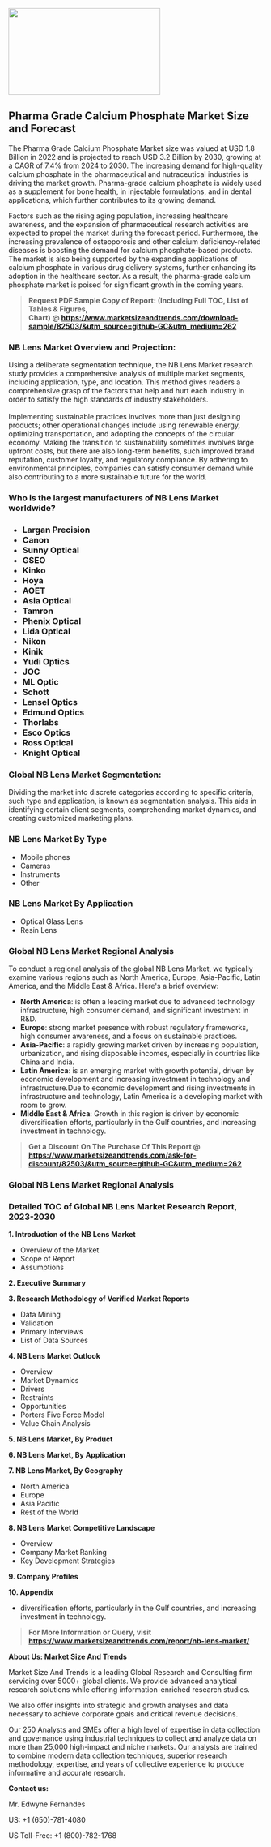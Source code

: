 <p><img class="alignnone size-medium wp-image-20088" src="https://ffe5etoiles.com/wp-content/uploads/2024/12/MST1-300x171.png" alt="" width="300" height="171" /></p><h2>Pharma Grade Calcium Phosphate Market Size and Forecast</h2><p>The Pharma Grade Calcium Phosphate Market size was valued at USD 1.8 Billion in 2022 and is projected to reach USD 3.2 Billion by 2030, growing at a CAGR of 7.4% from 2024 to 2030. The increasing demand for high-quality calcium phosphate in the pharmaceutical and nutraceutical industries is driving the market growth. Pharma-grade calcium phosphate is widely used as a supplement for bone health, in injectable formulations, and in dental applications, which further contributes to its growing demand.</p><p>Factors such as the rising aging population, increasing healthcare awareness, and the expansion of pharmaceutical research activities are expected to propel the market during the forecast period. Furthermore, the increasing prevalence of osteoporosis and other calcium deficiency-related diseases is boosting the demand for calcium phosphate-based products. The market is also being supported by the expanding applications of calcium phosphate in various drug delivery systems, further enhancing its adoption in the healthcare sector. As a result, the pharma-grade calcium phosphate market is poised for significant growth in the coming years.</p></p><blockquote id="" class=""><strong>Request PDF Sample Copy of Report: (Including Full TOC, List of Tables &amp; Figures, Chart)&nbsp;@&nbsp;<strong><a href="https://www.marketsizeandtrends.com/download-sample/82503/&utm_source=github-GC&utm_medium=262" target="_blank">https://www.marketsizeandtrends.com/download-sample/82503/&utm_source=github-GC&utm_medium=262</a></strong></strong></blockquote><h3 id="" class="">NB Lens Market&nbsp;Overview and Projection:</h3><p id="" class="">Using a deliberate segmentation technique, the NB Lens Market research study provides a comprehensive analysis of multiple market segments, including application, type, and location. This method gives readers a comprehensive grasp of the factors that help and hurt each industry in order to satisfy the high standards of industry stakeholders. <br /> <br />Implementing sustainable practices involves more than just designing products; other operational changes include using renewable energy, optimizing transportation, and adopting the concepts of the circular economy. Making the transition to sustainability sometimes involves large upfront costs, but there are also long-term benefits, such improved brand reputation, customer loyalty, and regulatory compliance. By adhering to environmental principles, companies can satisfy consumer demand while also contributing to a more sustainable future for the world.</p><h3 id="" class="">Who is the largest manufacturers of&nbsp;NB Lens Market worldwide?</h3><h3 class=""><p><ul><li>Largan Precision </li><li> Canon </li><li> Sunny Optical </li><li> GSEO </li><li> Kinko </li><li> Hoya </li><li> AOET </li><li> Asia Optical </li><li> Tamron </li><li> Phenix Optical </li><li> Lida Optical </li><li> Nikon </li><li> Kinik </li><li> Yudi Optics </li><li> JOC </li><li> ML Optic </li><li> Schott </li><li> Lensel Optics </li><li> Edmund Optics </li><li> Thorlabs </li><li> Esco Optics </li><li> Ross Optical </li><li> Knight Optical</li></ul></p></h3><h3 id="" class="">Global&nbsp;NB Lens Market Segmentation:</h3><p id="" class="">Dividing the market into discrete categories according to specific criteria, such type and application, is known as segmentation analysis. This aids in identifying certain client segments, comprehending market dynamics, and creating customized marketing plans.</p><h3 id="" class="">NB Lens Market&nbsp;By Type</h3><p><p><ul><li>Mobile phones</li><li> Cameras</li><li> Instruments</li><li> Other</p></li></ul></p></p><h3 id="" class="">NB Lens Market&nbsp;By Application</h3><p class=""><p><ul><li>Optical Glass Lens</li><li> Resin Lens</li></ul></p></p><h3 id="" class="">Global NB Lens Market Regional Analysis</h3><p id="" class="">To conduct a regional analysis of the global NB Lens Market, we typically examine various regions such as North America, Europe, Asia-Pacific, Latin America, and the Middle East &amp; Africa. Here's a brief overview:</p><ul><li><strong>North America</strong>: is often a leading market due to advanced technology infrastructure, high consumer demand, and significant investment in R&amp;D.</li><li><strong>Europe</strong>: strong market presence with robust regulatory frameworks, high consumer awareness, and a focus on sustainable practices.</li><li><strong>Asia-Pacific</strong>: a rapidly growing market driven by increasing population, urbanization, and rising disposable incomes, especially in countries like China and India.</li><li><strong>Latin America</strong>: is an emerging market with growth potential, driven by economic development and increasing investment in technology and infrastructure.Due to economic development and rising investments in infrastructure and technology, Latin America is a developing market with room to grow.</li><li><strong>Middle East &amp; Africa</strong>: Growth in this region is driven by economic diversification efforts, particularly in the Gulf countries, and increasing investment in technology.</li></ul><blockquote id="" class=""><strong>Get a Discount On The Purchase Of This Report @ <strong><a href="https://www.marketsizeandtrends.com/ask-for-discount/82503/&utm_source=github-GC&utm_medium=262" target="_blank">https://www.marketsizeandtrends.com/ask-for-discount/82503/&utm_source=github-GC&utm_medium=262</a></strong></strong></blockquote><h3 id="" class="">Global NB Lens Market Regional Analysis</h3><h3 id="" class="">Detailed TOC of Global NB Lens Market Research Report, 2023-2030</h3><p id="" class=""><strong>1. Introduction of the NB Lens Market</strong></p><ul><li>Overview of the Market</li><li>Scope of Report</li><li>Assumptions</li></ul><p id="" class=""><strong>2. Executive Summary</strong></p><p id="" class=""><strong>3. Research Methodology of Verified Market Reports</strong></p><ul><li>Data Mining</li><li>Validation</li><li>Primary Interviews</li><li>List of Data Sources</li></ul><p id="" class=""><strong>4. NB Lens Market Outlook</strong></p><ul><li>Overview</li><li>Market Dynamics</li><li>Drivers</li><li>Restraints</li><li>Opportunities</li><li>Porters Five Force Model</li><li>Value Chain Analysis</li></ul><p id="" class=""><strong>5. NB Lens Market, By Product</strong></p><p id="" class=""><strong>6. NB Lens Market, By Application</strong></p><p id="" class=""><strong>7. NB Lens Market, By Geography</strong></p><ul><li>North America</li><li>Europe</li><li>Asia Pacific</li><li>Rest of the World</li></ul><p id="" class=""><strong>8. NB Lens Market Competitive Landscape</strong></p><ul><li>Overview</li><li>Company Market Ranking</li><li>Key Development Strategies</li></ul><p id="" class=""><strong>9. Company Profiles</strong></p><p id="" class=""><strong>10. Appendix</strong></p><ul><li>diversification efforts, particularly in the Gulf countries, and increasing investment in technology.</li></ul><blockquote id="" class=""><strong>For More Information or Query, visit <strong><strong><a href="https://www.marketsizeandtrends.com/report/nb-lens-market/" target="_blank">https://www.marketsizeandtrends.com/report/nb-lens-market/</a></strong></strong></strong></blockquote><p id="" class=""><strong>About Us: Market Size And Trends</strong></p><p id="" class="">Market Size And Trends is a leading Global Research and Consulting firm servicing over 5000+ global clients. We provide advanced analytical research solutions while offering information-enriched research studies.</p><p id="" class="">We also offer insights into strategic and growth analyses and data necessary to achieve corporate goals and critical revenue decisions.</p><p id="" class="">Our 250 Analysts and SMEs offer a high level of expertise in data collection and governance using industrial techniques to collect and analyze data on more than 25,000 high-impact and niche markets. Our analysts are trained to combine modern data collection techniques, superior research methodology, expertise, and years of collective experience to produce informative and accurate research.</p><p id="" class=""><strong>Contact us:</strong></p><p id="" class="">Mr. Edwyne Fernandes</p><p id="" class="">US: +1 (650)-781-4080</p><p id="" class="">US Toll-Free: +1 (800)-782-1768</p>
